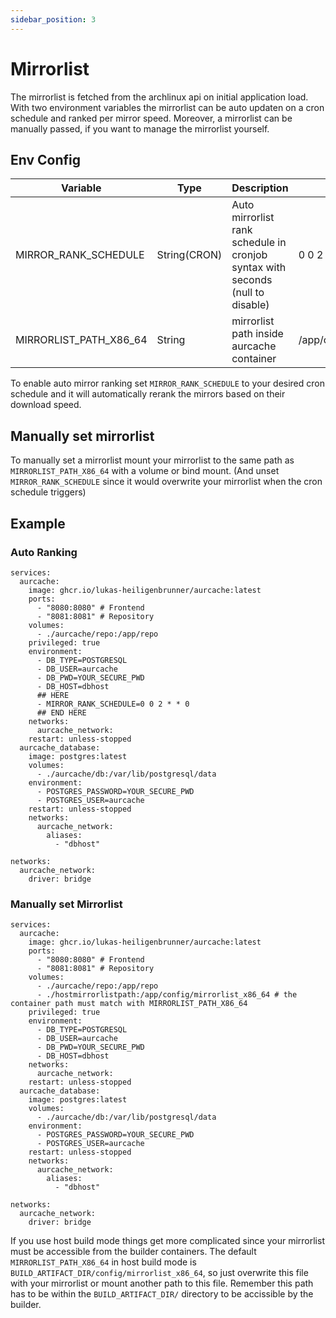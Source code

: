 ```yaml
---
sidebar_position: 3
---
```


# Mirrorlist
The mirrorlist is fetched from the archlinux api on initial application load.
With two environment variables the mirrorlist can be auto updaten on a cron schedule and ranked per mirror speed.
Moreover, a mirrorlist can be manually passed, if you want to manage the mirrorlist yourself.

## Env Config
| Variable               | Type         | Description                                                                    | Default                       |
|------------------------|--------------|--------------------------------------------------------------------------------|-------------------------------|
| MIRROR_RANK_SCHEDULE                | String(CRON) | Auto mirrorlist rank schedule in cronjob syntax with seconds (null to disable) | 0 0 2 * * 0 (once a week)     |
| MIRRORLIST_PATH_X86_64                | String       | mirrorlist path inside aurcache container                                      | /app/config/mirrorlist_x86_64 |

To enable auto mirror ranking set `MIRROR_RANK_SCHEDULE` to your desired cron schedule and it will automatically rerank the mirrors based on their download speed.

## Manually set mirrorlist
To manually set a mirrorlist mount your mirrorlist to the same path as `MIRRORLIST_PATH_X86_64` with a volume or bind mount.
(And unset `MIRROR_RANK_SCHEDULE` since it would overwrite your mirrorlist when the cron schedule triggers)
## Example
### Auto Ranking
```ỳaml
services:
  aurcache:
    image: ghcr.io/lukas-heiligenbrunner/aurcache:latest
    ports:
      - "8080:8080" # Frontend
      - "8081:8081" # Repository
    volumes:
      - ./aurcache/repo:/app/repo
    privileged: true
    environment:
      - DB_TYPE=POSTGRESQL
      - DB_USER=aurcache
      - DB_PWD=YOUR_SECURE_PWD
      - DB_HOST=dbhost
      ## HERE
      - MIRROR_RANK_SCHEDULE=0 0 2 * * 0
      ## END HERE
    networks:
      aurcache_network:
    restart: unless-stopped
  aurcache_database:
    image: postgres:latest
    volumes:
      - ./aurcache/db:/var/lib/postgresql/data
    environment:
      - POSTGRES_PASSWORD=YOUR_SECURE_PWD
      - POSTGRES_USER=aurcache
    restart: unless-stopped
    networks:
      aurcache_network:
        aliases:
          - "dbhost"

networks:
  aurcache_network:
    driver: bridge
```

### Manually set Mirrorlist
```ỳaml
services:
  aurcache:
    image: ghcr.io/lukas-heiligenbrunner/aurcache:latest
    ports:
      - "8080:8080" # Frontend
      - "8081:8081" # Repository
    volumes:
      - ./aurcache/repo:/app/repo
      - ./hostmirrorlistpath:/app/config/mirrorlist_x86_64 # the container path must match with MIRRORLIST_PATH_X86_64
    privileged: true
    environment:
      - DB_TYPE=POSTGRESQL
      - DB_USER=aurcache
      - DB_PWD=YOUR_SECURE_PWD
      - DB_HOST=dbhost
    networks:
      aurcache_network:
    restart: unless-stopped
  aurcache_database:
    image: postgres:latest
    volumes:
      - ./aurcache/db:/var/lib/postgresql/data
    environment:
      - POSTGRES_PASSWORD=YOUR_SECURE_PWD
      - POSTGRES_USER=aurcache
    restart: unless-stopped
    networks:
      aurcache_network:
        aliases:
          - "dbhost"

networks:
  aurcache_network:
    driver: bridge
```

If you use host build mode things get more complicated since your mirrorlist must be accessible from the builder containers.
The default `MIRRORLIST_PATH_X86_64` in host build mode is `BUILD_ARTIFACT_DIR/config/mirrorlist_x86_64`, so just overwrite this file with your mirrorlist or mount another path to this file.
Remember this path has to be within the `BUILD_ARTIFACT_DIR/` directory to be accissible by the builder.
